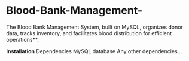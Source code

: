 # Blood-Bank-Management-
The Blood Bank Management System, built on MySQL, organizes donor data, tracks inventory, and facilitates blood distribution for efficient operations**.

**Installation**
Dependencies
MySQL database
Any other dependencies...
